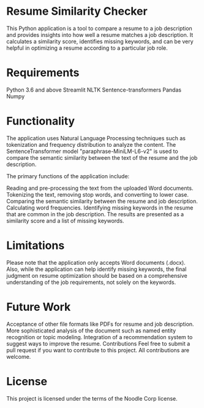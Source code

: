 # Resume Similarity Checker
This Python application is a tool to compare a resume to a job description and provides insights into how well a resume matches a job description. It calculates a similarity score, identifies missing keywords, and can be very helpful in optimizing a resume according to a particular job role.

# Requirements
Python 3.6 and above
Streamlit
NLTK
Sentence-transformers
Pandas
Numpy

# Functionality
The application uses Natural Language Processing techniques such as tokenization and frequency distribution to analyze the content. The SentenceTransformer model "paraphrase-MiniLM-L6-v2" is used to compare the semantic similarity between the text of the resume and the job description.

The primary functions of the application include:

Reading and pre-processing the text from the uploaded Word documents.
Tokenizing the text, removing stop words, and converting to lower case.
Comparing the semantic similarity between the resume and job description.
Calculating word frequencies.
Identifying missing keywords in the resume that are common in the job description.
The results are presented as a similarity score and a list of missing keywords.

# Limitations
Please note that the application only accepts Word documents (.docx). Also, while the application can help identify missing keywords, the final judgment on resume optimization should be based on a comprehensive understanding of the job requirements, not solely on the keywords.

# Future Work
Acceptance of other file formats like PDFs for resume and job description.
More sophisticated analysis of the document such as named entity recognition or topic modeling.
Integration of a recommendation system to suggest ways to improve the resume.
Contributions
Feel free to submit a pull request if you want to contribute to this project. All contributions are welcome.

# License
This project is licensed under the terms of the Noodle Corp license.
